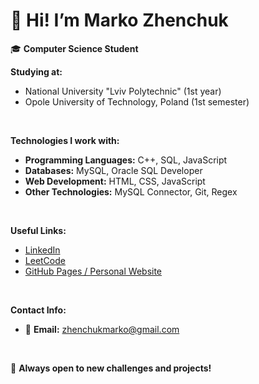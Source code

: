 # 👋 Hi! I’m Marko Zhenchuk  

🎓 **Computer Science Student**  

**Studying at:**  
- National University "Lviv Polytechnic" (1st year)  
- Opole University of Technology, Poland (1st semester)  

<br>

**Technologies I work with:**  
- **Programming Languages:** C++, SQL, JavaScript  
- **Databases:** MySQL, Oracle SQL Developer  
- **Web Development:** HTML, CSS, JavaScript  
- **Other Technologies:** MySQL Connector, Git, Regex  

<br>

**Useful Links:**  
- [LinkedIn](https://www.linkedin.com/in/marko-zhenchuk-812726357/)  
- [LeetCode](https://leetcode.com/u/Marko_Zh/)  
- [GitHub Pages / Personal Website](https://marko-programmer.github.io/cv/)  

<br>

**Contact Info:**  
- 📧 **Email:** [zhenchukmarko@gmail.com](mailto:zhenchukmarko@gmail.com)  

<br>

🚀 **Always open to new challenges and projects!**
